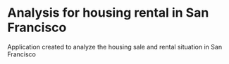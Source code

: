 # Analysis for housing rental in San Francisco

Application created to analyze the housing sale and rental situation in San Francisco
